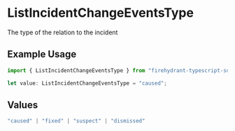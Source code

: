 # ListIncidentChangeEventsType

The type of the relation to the incident

## Example Usage

```typescript
import { ListIncidentChangeEventsType } from "firehydrant-typescript-sdk/models/operations";

let value: ListIncidentChangeEventsType = "caused";
```

## Values

```typescript
"caused" | "fixed" | "suspect" | "dismissed"
```